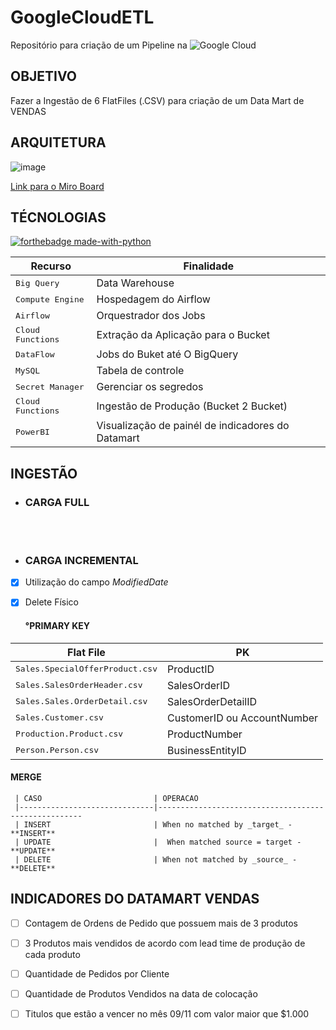 <h1>GoogleCloudETL</h1> 

Repositório para criação de um Pipeline na ![Google Cloud](https://img.shields.io/badge/GoogleCloud-%234285F4.svg?style=for-the-badge&logo=google-cloud&logoColor=white)


<h2 id="objetivo"> OBJETIVO </h2>

Fazer a Ingestão de 6 FlatFiles (.CSV) para criação de um Data Mart de VENDAS

<h2 id="arquitetura"> ARQUITETURA </h2>

![image](https://github.com/user-attachments/assets/c8fbf4d3-413b-4e82-b09c-aeeea1a638c5)

[Link para o Miro Board](https://miro.com/app/board/uXjVKoI0Df8=/?diagramming=)

<h2 id="technologies"> TÉCNOLOGIAS </h2>   

 [![forthebadge made-with-python](http://ForTheBadge.com/images/badges/made-with-python.svg)](https://www.python.org/)

| Recurso               | Finalidade                                          
|----------------------|-----------------------------------------------------
| <kbd>Big Query</kbd>     | Data Warehouse 
| <kbd>Compute Engine</kbd>     | Hospedagem do Airflow
| <kbd>Airflow</kbd>     | Orquestrador dos Jobs
| <kbd>Cloud Functions</kbd>     | Extração da Aplicação para o Bucket
| <kbd>DataFlow</kbd>     | Jobs do Buket até O BigQuery
| <kbd>MySQL</kbd>     | Tabela de controle
| <kbd>Secret Manager</kbd>     | Gerenciar os segredos
| <kbd>Cloud Functions</kbd>     | Ingestão de Produção (Bucket 2 Bucket)
| <kbd>PowerBI</kbd>     | Visualização de painél de indicadores do Datamart





<h2 id="ingestão"> INGESTÃO </h2>   

<ul>
 <li><h3>CARGA FULL</h3></li>
 <br></br>
 <li><h3>CARGA INCREMENTAL</h3></li>
</ul> 

- [x] Utilização do campo _ModifiedDate_
- [x] Delete Físico

   <h4>°PRIMARY KEY</h4>

| Flat File               | PK                                          
|----------------------|-----------------------------------------------------
| <kbd>Sales.SpecialOfferProduct.csv</kbd>     | ProductID 
| <kbd>Sales.SalesOrderHeader.csv</kbd>     | SalesOrderID
| <kbd>Sales.Sales.OrderDetail.csv</kbd>     | SalesOrderDetailID 
| <kbd>Sales.Customer.csv</kbd>     | CustomerID ou AccountNumber
| <kbd>Production.Product.csv</kbd>     | ProductNumber
| <kbd>Person.Person.csv</kbd>     | BusinessEntityID
     
   <h4>MERGE</h4>
 
     | CASO                         | OPERACAO                                          
     |------------------------------|-----------------------------------------------------
     | INSERT                       | When no matched by _target_ - **INSERT** 
     | UPDATE                       |  When matched source = target - **UPDATE**
     | DELETE                       | When not matched by _source_ - **DELETE**
        

<h2 id="return"> INDICADORES DO DATAMART VENDAS </h2>

- [ ] Contagem de Ordens de Pedido que possuem mais de 3 produtos
- [ ] 3 Produtos mais vendidos de acordo com lead time de produção de cada produto
- [ ] Quantidade de Pedidos por Cliente
- [ ] Quantidade de Produtos Vendidos na data de colocação
- [ ] Titulos que estão a vencer no mês 09/11 com valor maior que $1.000






